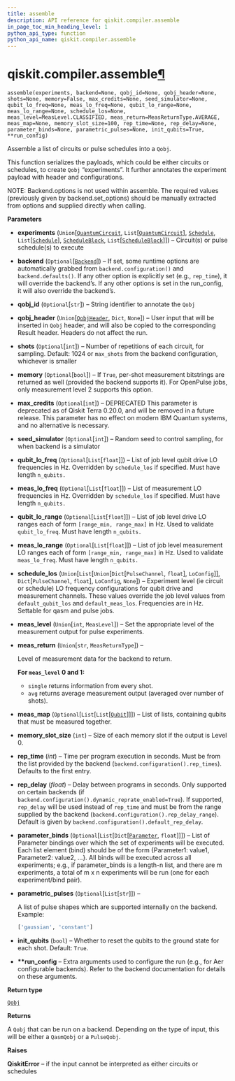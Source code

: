 ```yaml
---
title: assemble
description: API reference for qiskit.compiler.assemble
in_page_toc_min_heading_level: 1
python_api_type: function
python_api_name: qiskit.compiler.assemble
---
```


# qiskit.compiler.assemble[¶](#qiskit-compiler-assemble "Permalink to this headline")

<span id="qiskit.compiler.assemble" />

`assemble(experiments, backend=None, qobj_id=None, qobj_header=None, shots=None, memory=False, max_credits=None, seed_simulator=None, qubit_lo_freq=None, meas_lo_freq=None, qubit_lo_range=None, meas_lo_range=None, schedule_los=None, meas_level=MeasLevel.CLASSIFIED, meas_return=MeasReturnType.AVERAGE, meas_map=None, memory_slot_size=100, rep_time=None, rep_delay=None, parameter_binds=None, parametric_pulses=None, init_qubits=True, **run_config)`

Assemble a list of circuits or pulse schedules into a `Qobj`.

This function serializes the payloads, which could be either circuits or schedules, to create `Qobj` “experiments”. It further annotates the experiment payload with header and configurations.

NOTE: Backend.options is not used within assemble. The required values (previously given by backend.set\_options) should be manually extracted from options and supplied directly when calling.

**Parameters**

*   **experiments** (`Union`\[[`QuantumCircuit`](qiskit.circuit.QuantumCircuit "qiskit.circuit.quantumcircuit.QuantumCircuit"), `List`\[[`QuantumCircuit`](qiskit.circuit.QuantumCircuit "qiskit.circuit.quantumcircuit.QuantumCircuit")], [`Schedule`](qiskit.pulse.Schedule "qiskit.pulse.schedule.Schedule"), `List`\[[`Schedule`](qiskit.pulse.Schedule "qiskit.pulse.schedule.Schedule")], [`ScheduleBlock`](qiskit.pulse.ScheduleBlock "qiskit.pulse.schedule.ScheduleBlock"), `List`\[[`ScheduleBlock`](qiskit.pulse.ScheduleBlock "qiskit.pulse.schedule.ScheduleBlock")]]) – Circuit(s) or pulse schedule(s) to execute

*   **backend** (`Optional`\[[`Backend`](qiskit.providers.Backend "qiskit.providers.backend.Backend")]) – If set, some runtime options are automatically grabbed from `backend.configuration()` and `backend.defaults()`. If any other option is explicitly set (e.g., `rep_time`), it will override the backend’s. If any other options is set in the run\_config, it will also override the backend’s.

*   **qobj\_id** (`Optional`\[`str`]) – String identifier to annotate the `Qobj`

*   **qobj\_header** (`Union`\[[`QobjHeader`](qiskit.qobj.QobjHeader "qiskit.qobj.common.QobjHeader"), `Dict`, `None`]) – User input that will be inserted in `Qobj` header, and will also be copied to the corresponding Result header. Headers do not affect the run.

*   **shots** (`Optional`\[`int`]) – Number of repetitions of each circuit, for sampling. Default: 1024 or `max_shots` from the backend configuration, whichever is smaller

*   **memory** (`Optional`\[`bool`]) – If `True`, per-shot measurement bitstrings are returned as well (provided the backend supports it). For OpenPulse jobs, only measurement level 2 supports this option.

*   **max\_credits** (`Optional`\[`int`]) – DEPRECATED This parameter is deprecated as of Qiskit Terra 0.20.0, and will be removed in a future release. This parameter has no effect on modern IBM Quantum systems, and no alternative is necessary.

*   **seed\_simulator** (`Optional`\[`int`]) – Random seed to control sampling, for when backend is a simulator

*   **qubit\_lo\_freq** (`Optional`\[`List`\[`float`]]) – List of job level qubit drive LO frequencies in Hz. Overridden by `schedule_los` if specified. Must have length `n_qubits.`

*   **meas\_lo\_freq** (`Optional`\[`List`\[`float`]]) – List of measurement LO frequencies in Hz. Overridden by `schedule_los` if specified. Must have length `n_qubits.`

*   **qubit\_lo\_range** (`Optional`\[`List`\[`float`]]) – List of job level drive LO ranges each of form `[range_min, range_max]` in Hz. Used to validate `qubit_lo_freq`. Must have length `n_qubits.`

*   **meas\_lo\_range** (`Optional`\[`List`\[`float`]]) – List of job level measurement LO ranges each of form `[range_min, range_max]` in Hz. Used to validate `meas_lo_freq`. Must have length `n_qubits.`

*   **schedule\_los** (`Union`\[`List`\[`Union`\[`Dict`\[`PulseChannel`, `float`], `LoConfig`]], `Dict`\[`PulseChannel`, `float`], `LoConfig`, `None`]) – Experiment level (ie circuit or schedule) LO frequency configurations for qubit drive and measurement channels. These values override the job level values from `default_qubit_los` and `default_meas_los`. Frequencies are in Hz. Settable for qasm and pulse jobs.

*   **meas\_level** (`Union`\[`int`, `MeasLevel`]) – Set the appropriate level of the measurement output for pulse experiments.

*   **meas\_return** (`Union`\[`str`, `MeasReturnType`]) –

    Level of measurement data for the backend to return.

    **For `meas_level` 0 and 1:**

    *   `single` returns information from every shot.
    *   `avg` returns average measurement output (averaged over number of shots).

*   **meas\_map** (`Optional`\[`List`\[`List`\[[`Qubit`](qiskit.circuit.Qubit "qiskit.circuit.quantumregister.Qubit")]]]) – List of lists, containing qubits that must be measured together.

*   **memory\_slot\_size** (`int`) – Size of each memory slot if the output is Level 0.

*   **rep\_time** (*int*) – Time per program execution in seconds. Must be from the list provided by the backend (`backend.configuration().rep_times`). Defaults to the first entry.

*   **rep\_delay** (*float*) – Delay between programs in seconds. Only supported on certain backends (if `backend.configuration().dynamic_reprate_enabled=True`). If supported, `rep_delay` will be used instead of `rep_time` and must be from the range supplied by the backend (`backend.configuration().rep_delay_range`). Default is given by `backend.configuration().default_rep_delay`.

*   **parameter\_binds** (`Optional`\[`List`\[`Dict`\[[`Parameter`](qiskit.circuit.Parameter "qiskit.circuit.parameter.Parameter"), `float`]]]) – List of Parameter bindings over which the set of experiments will be executed. Each list element (bind) should be of the form \{Parameter1: value1, Parameter2: value2, …}. All binds will be executed across all experiments; e.g., if parameter\_binds is a length-n list, and there are m experiments, a total of m x n experiments will be run (one for each experiment/bind pair).

*   **parametric\_pulses** (`Optional`\[`List`\[`str`]]) –

    A list of pulse shapes which are supported internally on the backend. Example:

    ```python
    ['gaussian', 'constant']
    ```

*   **init\_qubits** (`bool`) – Whether to reset the qubits to the ground state for each shot. Default: `True`.

*   **\*\*run\_config** – Extra arguments used to configure the run (e.g., for Aer configurable backends). Refer to the backend documentation for details on these arguments.

**Return type**

[`Qobj`](qiskit.qobj.Qobj "qiskit.qobj.Qobj")

**Returns**

A `Qobj` that can be run on a backend. Depending on the type of input, this will be either a `QasmQobj` or a `PulseQobj`.

**Raises**

**QiskitError** – if the input cannot be interpreted as either circuits or schedules

